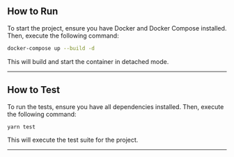 ## How to Run

To start the project, ensure you have Docker and Docker Compose installed. Then, execute the following command:

```bash
docker-compose up --build -d
```

This will build and start the container in detached mode.

***

## How to Test

To run the tests, ensure you have all dependencies installed. Then, execute the following command:

```bash
yarn test
```

This will execute the test suite for the project.

***
